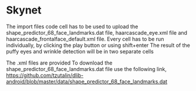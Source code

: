 # Skynet
The import files code cell has to be used to upload the shape_predictor_68_face_landmarks.dat file, haarcascade_eye.xml file and haarcascade_frontalface_default.xml file.
Every cell has to be run individually, by clicking the play button or using shift+enter
The result of the puffy eyes and wrinkle detection will be in two separate cells

The .xml files are provided
To download the shape_predictor_68_face_landmarks.dat file use the following link,
https://github.com/tzutalin/dlib-android/blob/master/data/shape_predictor_68_face_landmarks.dat
